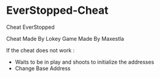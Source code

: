 # EverStopped-Cheat
Cheat EverStopped

Cheat Made By Lokey
Game Made By Maxestla

If the cheat does not work :
  - Waits to be in play and shoots to initialize the addresses
  - Change Base Address
